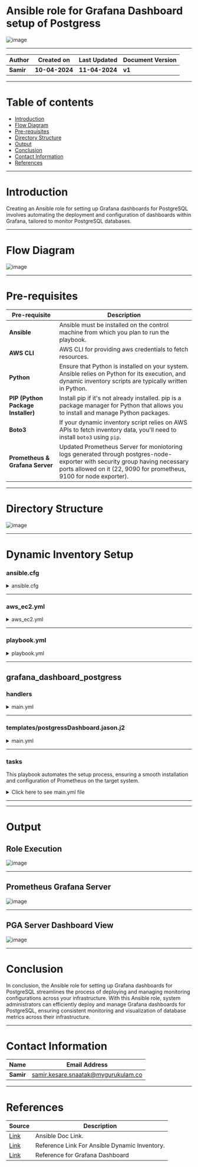 # Ansible role for Grafana Dashboard setup of Postgress

![image](https://github.com/CodeOps-Hub/Ansible/assets/156056570/469c5bb1-caea-4905-84f3-e0d8b60bceab)


***

| **Author** | **Created on** | **Last Updated** | **Document Version** |
| ---------- | -------------- | ---------------- | -------------------- |
| **Samir** | **10-04-2024** | **11-04-2024** | **v1** |

***
# Table of contents
* [Introduction](#Introduction)
* [Flow Diagram](#Flow-Diagram)
* [Pre-requisites](#Pre-requisites)
* [Directory Structure](#Directory-Structure)
* [Output](#Output)
* [Conclusion](#Conclusion)
* [Contact Information](#Contact-Information)
* [References](#References)

***

# Introduction

Creating an Ansible role for setting up Grafana dashboards for PostgreSQL involves automating the deployment and configuration of dashboards within Grafana, tailored to monitor PostgreSQL databases.
***

# Flow Diagram

![image](https://github.com/CodeOps-Hub/Ansible/assets/156056570/c9a095a6-8a81-414e-9fd6-4b9bfe5f5435)

***

# Pre-requisites

| **Pre-requisite** | **Description** |
| ----------------- | --------------- |
| **Ansible**       | Ansible must be installed on the control machine from which you plan to run the playbook. |
| **AWS CLI**       | AWS CLI for providing aws credentials to fetch resources. |
| **Python**        | Ensure that Python is installed on your system. Ansible relies on Python for its execution, and dynamic inventory scripts are typically written in Python. |
| **PIP (Python Package Installer)** | Install pip if it's not already installed. pip is a package manager for Python that allows you to install and manage Python packages. |
| **Boto3**   |  If your dynamic inventory script relies on AWS APIs to fetch inventory data, you'll need to install `boto3` using `pip`. |
| **Prometheus & Grafana Server** | Updated Prometheus Server for moniotoring logs generated through postgres-node-exporter with security group having necessary ports allowed on it (22, 9090 for prometheus, 9100 for node exporter).|
***

# Directory Structure

![image](https://github.com/CodeOps-Hub/Ansible/assets/156056570/f9ec4149-4131-4d74-a346-d19c415cc08a)

***

# Dynamic Inventory Setup

### ansible.cfg

<details>
<summary> ansible.cfg </summary>
<br>
  
```shell
[defaults]
# some basic default values...
inventory               =       ./aws_ec2.yaml
private_key_file        =       ./advik.pem
remote_user             =       ubuntu
host_key_checking       =       False
[inventory]
enable_plugins          =       aws_ec2
```
</details>

***

### aws_ec2.yml

<details>
<summary> aws_ec2.yml </summary>
<br>
  
```shell
---
plugin: aws_ec2
regions:
  - ap-northeast-1
filters:
    instance-state-code: 16
keyed_groups:
  - key: tags
    prefix: tag

```
</details>

***

### playbook.yml

<details>
<summary> playbook.yml </summary>
<br>
  
```shell
---
- hosts: grafana
  become: yes
  gather_facts: yes
  roles:
    - grafana_dashboard_postgress

```
</details>

***

##  grafana_dashboard_postgress


### handlers


<details>
<summary> main.yml </summary>
<br>
  
```shell


```
</details>

***

### templates/postgressDashboard.jason.j2
<details>
<summary> main.yml </summary>
<br>
  
```shell
{
  "dashboard": {
    "id": null,
    "title": "PostgreSQL Dashboard",
    "panels": [
      {
        "id": 1,
        "type": "graph",
        "title": "CPU Usage",
        "targets": [
          {
            "type": "timeseries",
            "datasource": "PostgreSQL",
            "query": "SELECT cpu_usage FROM postgresql_metrics"
          }
        ],
        "yaxes": [
          {
            "format": "percent",
            "label": "CPU Usage (%)"
          },
          {
            "format": "short",
            "label": "Count"
          }
        ],
        "gridPos": {
          "x": 0,
          "y": 0,
          "w": 12,
          "h": 6
        }
      },
      {
        "id": 2,
        "type": "graph",
        "title": "Memory Usage",
        "targets": [
          {
            "type": "timeseries",
            "datasource": "PostgreSQL",
            "query": "SELECT memory_usage FROM postgresql_metrics"
          }
        ],
        "yaxes": [
          {
            "format": "bytes",
            "label": "Memory Usage"
          },
          {
            "format": "short",
            "label": "Count"
          }
        ],
        "gridPos": {
          "x": 0,
          "y": 6,
          "w": 12,
          "h": 6
        }
      },
      {
        "id": 3,
        "type": "graph",
        "title": "Disk I/O",
        "targets": [
          {
            "type": "timeseries",
            "datasource": "PostgreSQL",
            "query": "SELECT disk_io FROM postgresql_metrics"
          }
        ],
        "yaxes": [
          {
            "format": "bytes",
            "label": "Disk I/O"
          },
          {
            "format": "short",
            "label": "Count"
          }
        ],
        "gridPos": {
          "x": 0,
          "y": 12,
          "w": 12,
          "h": 6
        }
      },
      {
        "id": 4,
        "type": "graph",
        "title": "Query Execution Time",
        "targets": [
          {
            "type": "timeseries",
            "datasource": "PostgreSQL",
            "query": "SELECT query_execution_time FROM postgresql_metrics"
          }
        ],
        "yaxes": [
          {
            "format": "ms",
            "label": "Query Execution Time (ms)"
          },
          {
            "format": "short",
            "label": "Count"
          }
        ],
        "gridPos": {
          "x": 12,
          "y": 0,
          "w": 12,
          "h": 6
        }
      },
      {
        "id": 5,
        "type": "graph",
        "title": "Active Database Connections",
        "targets": [
          {
            "type": "timeseries",
            "datasource": "PostgreSQL",
            "query": "SELECT active_connections FROM postgresql_metrics"
          }
        ],
        "yaxes": [
          {
            "format": "short",
            "label": "Active Connections"
          },
          {
            "format": "short",
            "label": "Count"
          }
        ],
        "gridPos": {
          "x": 12,
          "y": 6,
          "w": 12,
          "h": 6
        }
      },
      {
        "id": 6,
        "type": "graph",
        "title": "Database Locks",
        "targets": [
          {
            "type": "timeseries",
            "datasource": "PostgreSQL",
            "query": "SELECT database_locks FROM postgresql_metrics"
          }
        ],
        "yaxes": [
          {
            "format": "short",
            "label": "Database Locks"
          },
          {
            "format": "short",
            "label": "Count"
          }
        ],
        "gridPos": {
          "x": 12,
          "y": 12,
          "w": 12,
          "h": 6
        }
      },
      {
        "id": 7,
        "type": "graph",
        "title": "Database Replication Lag",
        "targets": [
          {
            "type": "timeseries",
            "datasource": "PostgreSQL",
            "query": "SELECT replication_lag FROM postgresql_metrics"
          }
        ],
        "yaxes": [
          {
            "format": "s",
            "label": "Replication Lag (seconds)"
          },
          {
            "format": "short",
            "label": "Count"
          }
        ],
        "gridPos": {
          "x": 24,
          "y": 0,
          "w": 12,
          "h": 6
        }
      },
      {
        "id": 8,
        "type": "graph",
        "title": "Table Size",
        "targets": [
          {
            "type": "timeseries",
            "datasource": "PostgreSQL",
            "query": "SELECT table_size FROM postgresql_metrics"
          }
        ],
        "yaxes": [
          {
            "format": "bytes",
            "label": "Table Size"
          },
          {
            "format": "short",
            "label": "Count"
          }
        ],
        "gridPos": {
          "x": 24,
          "y": 6,
          "w": 12,
          "h": 6
        }
      }
     ],
    "refresh": "10s",
    "schemaVersion": 22,
    "timezone": "browser",
    "version": 1
  },
  "folderId": null,
  "overwrite": false
}

```
</details>

***
### tasks

This playbook automates the setup process, ensuring a smooth installation and configuration of Prometheus on the target system.

<details>
<summary> Click here to see main.yml file</summary>
<br>
  
```shell
---
# tasks file for attendanceGfDashboard

- name: Import json file template
  ansible.builtin.template:
    src: "{{ json_file_template_src }}"
    dest: "{{ json_file_dest }}"

- name: Import postgress Grafana dashboard 
  community.grafana.grafana_dashboard:
    grafana_url: "{{ grafana_url }}"
    grafana_api_key: "{{ grafana_api_key }}"
    state: present
    commit_message: "Updated by {{ editor_name }}"
    overwrite: true
    path: "{{ json_file_dest }}"

- name: Remove json file (delete file)
  ansible.builtin.file:
    path: "{{ json_file_dest }}"
    state: absent
    

```
</details>

***


***

# Output

## Role Execution

![image](https://github.com/CodeOps-Hub/Ansible/assets/156056570/a18f2e39-f259-4944-83dd-7c3f79f93c36)

***

## Prometheus Grafana Server
![image](https://github.com/CodeOps-Hub/Ansible/assets/156056570/1dc02f4f-e12d-4862-a180-bef1f7ee3733)


***
## PGA Server Dashboard View
![image](https://github.com/CodeOps-Hub/Ansible/assets/156056570/ee8c3a93-36c4-40a5-ad30-f57d7ffc763d)


***


# Conclusion

In conclusion, the Ansible role for setting up Grafana dashboards for PostgreSQL streamlines the process of deploying and managing monitoring configurations across your infrastructure.
With this Ansible role, system administrators can efficiently deploy and manage Grafana dashboards for PostgreSQL, ensuring consistent monitoring and visualization of database metrics across their infrastructure.


***

# Contact Information

| **Name** | **Email Address** |
| -------- | ----------------- |
| **Samir** | samir.kesare.snaatak@mygurukulam.co |

***

# References

| **Source** | **Description** |
| ---------- | --------------- |
| [Link](https://docs.ansible.com/ansible/latest/index.html) | Ansible Doc Link. |
| [Link](https://www.youtube.com/watch?v=junPdh2yvbU&t=454s) | Reference Link For Ansible Dynamic Inventory. |
| [Link](https://grafana.com/blog/2022/06/06/grafana-dashboards-a-complete-guide-to-all-the-different-types-you-can-build/) | Reference for Grafana Dashboard |


